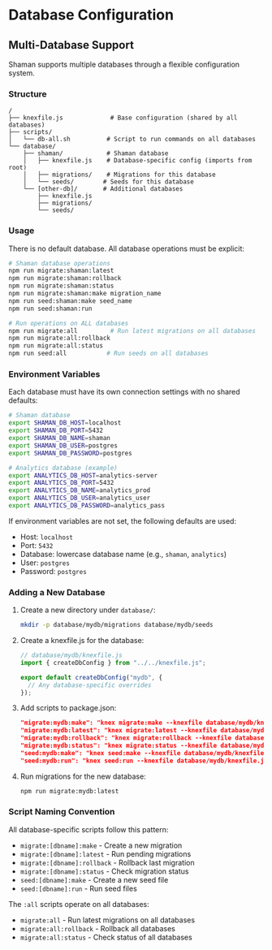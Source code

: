 # Database Configuration

## Multi-Database Support

Shaman supports multiple databases through a flexible configuration system.

### Structure

```
/
├── knexfile.js             # Base configuration (shared by all databases)
├── scripts/
│   └── db-all.sh          # Script to run commands on all databases
└── database/
    ├── shaman/            # Shaman database
    │   ├── knexfile.js    # Database-specific config (imports from root)
    │   ├── migrations/    # Migrations for this database
    │   └── seeds/        # Seeds for this database
    └── [other-db]/       # Additional databases
        ├── knexfile.js
        ├── migrations/
        └── seeds/
```

### Usage

There is no default database. All database operations must be explicit:

```bash
# Shaman database operations
npm run migrate:shaman:latest
npm run migrate:shaman:rollback
npm run migrate:shaman:status
npm run migrate:shaman:make migration_name
npm run seed:shaman:make seed_name
npm run seed:shaman:run

# Run operations on ALL databases
npm run migrate:all         # Run latest migrations on all databases
npm run migrate:all:rollback
npm run migrate:all:status
npm run seed:all           # Run seeds on all databases
```

### Environment Variables

Each database must have its own connection settings with no shared defaults:

```bash
# Shaman database
export SHAMAN_DB_HOST=localhost
export SHAMAN_DB_PORT=5432
export SHAMAN_DB_NAME=shaman
export SHAMAN_DB_USER=postgres
export SHAMAN_DB_PASSWORD=postgres

# Analytics database (example)
export ANALYTICS_DB_HOST=analytics-server
export ANALYTICS_DB_PORT=5432
export ANALYTICS_DB_NAME=analytics_prod
export ANALYTICS_DB_USER=analytics_user
export ANALYTICS_DB_PASSWORD=analytics_pass
```

If environment variables are not set, the following defaults are used:

- Host: `localhost`
- Port: `5432`
- Database: lowercase database name (e.g., `shaman`, `analytics`)
- User: `postgres`
- Password: `postgres`

### Adding a New Database

1. Create a new directory under `database/`:

   ```bash
   mkdir -p database/mydb/migrations database/mydb/seeds
   ```

2. Create a knexfile.js for the database:

   ```javascript
   // database/mydb/knexfile.js
   import { createDbConfig } from "../../knexfile.js";

   export default createDbConfig("mydb", {
     // Any database-specific overrides
   });
   ```

3. Add scripts to package.json:

   ```json
   "migrate:mydb:make": "knex migrate:make --knexfile database/mydb/knexfile.js",
   "migrate:mydb:latest": "knex migrate:latest --knexfile database/mydb/knexfile.js",
   "migrate:mydb:rollback": "knex migrate:rollback --knexfile database/mydb/knexfile.js",
   "migrate:mydb:status": "knex migrate:status --knexfile database/mydb/knexfile.js",
   "seed:mydb:make": "knex seed:make --knexfile database/mydb/knexfile.js",
   "seed:mydb:run": "knex seed:run --knexfile database/mydb/knexfile.js"
   ```

4. Run migrations for the new database:
   ```bash
   npm run migrate:mydb:latest
   ```

### Script Naming Convention

All database-specific scripts follow this pattern:

- `migrate:[dbname]:make` - Create a new migration
- `migrate:[dbname]:latest` - Run pending migrations
- `migrate:[dbname]:rollback` - Rollback last migration
- `migrate:[dbname]:status` - Check migration status
- `seed:[dbname]:make` - Create a new seed file
- `seed:[dbname]:run` - Run seed files

The `:all` scripts operate on all databases:

- `migrate:all` - Run latest migrations on all databases
- `migrate:all:rollback` - Rollback all databases
- `migrate:all:status` - Check status of all databases
